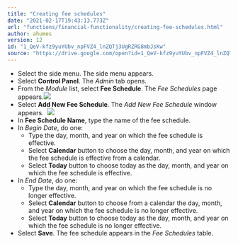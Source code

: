 ```yaml
---
title: "Creating fee schedules"
date: "2021-02-17T19:43:13.773Z"
url: "functions/financial-functionality/creating-fee-schedules.html"
author: ahumes
version: 12
id: "1_QeV-kfz9yuYUbv_npFVZ4_lnZQTj3UgRZRG8mbJsKw"
source: "https://drive.google.com/open?id=1_QeV-kfz9yuYUbv_npFVZ4_lnZQTj3UgRZRG8mbJsKw"
---
```

* Select the side menu. The side menu appears.
* Select <strong>Control Panel</strong>. The <em>Admin</em> tab opens. 
* From the <em>Module</em> list, select <strong>Fee Schedule</strong>. The <em>Fee Schedules</em> page appears.![](creating-fee-schedules.images/image1.png)
* Select <strong>Add New Fee Schedule</strong>. The <em>Add New Fee Schedule</em> window appears.   ![](creating-fee-schedules.images/image2.png)
* In <strong>Fee Schedule Name</strong>, type the name of the fee schedule.
* In <em>Begin Date</em>, do one:
    * Type the day, month, and year on which the fee schedule is effective.
    * Select <strong>Calendar</strong> button to choose the day, month, and year on which the fee schedule is effective from a calendar.
    * Select <strong>Today</strong> button to choose today as the day, month, and year on which the fee schedule is effective.
* In <em>End Date</em>, do one: 
    * Type the day, month, and year on which the fee schedule is no longer effective.
    * Select <strong>Calendar</strong> button to choose from a calendar the day, month, and year on which the fee schedule is no longer effective.
    * Select <strong>Today</strong> button to choose today as the day, month, and year on which the fee schedule is no longer effective.
* Select <strong>Save</strong>. The fee schedule appears in the <em>Fee Schedules</em> table.
